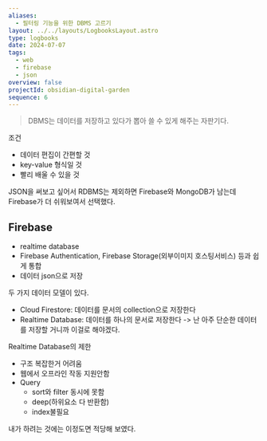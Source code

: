 ```yaml
---
aliases:
  - 필터링 기능을 위한 DBMS 고르기
layout: ../../layouts/LogbooksLayout.astro
type: logbooks
date: 2024-07-07
tags:
  - web
  - firebase
  - json
overview: false
projectId: obsidian-digital-garden
sequence: 6
---
```

> DBMS는 데이터를 저장하고 있다가 뽑아 쓸 수 있게 해주는 자판기다.

조건
- 데이터 편집이 간편할 것
- key-value 형식일 것
- 빨리 배울 수 있을 것

JSON을 써보고 싶어서 RDBMS는 제외하면 Firebase와 MongoDB가 남는데 Firebase가 더 쉬워보여서 선택했다.

## Firebase
- realtime database  
- Firebase Authentication, Firebase Storage(외부이미지 호스팅서비스) 등과 쉽게 통합
- 데이터 json으로 저장

두 가지 데이터 모델이 있다.
- Cloud Firestore: 데이터를 문서의 collection으로 저장한다
- Realtime Database: 데이터를 하나의 문서로 저장한다  -> 난 아주 단순한 데이터를 저장할 거니까 이걸로 해야겠다.

Realtime Database의 제한
- 구조 복잡한거 어려움
- 웹에서 오프라인 작동 지원안함
- Query
	- sort와 filter 동시에 못함
	- deep(하위요소 다 반환함)
	- index불필요

내가 하려는 것에는 이정도면 적당해 보였다.